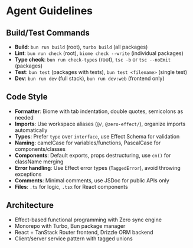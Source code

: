 # Agent Guidelines

## Build/Test Commands
- **Build**: `bun run build` (root), `turbo build` (all packages)
- **Lint**: `bun run check` (root), `biome check --write` (individual packages)
- **Type check**: `bun run check-types` (root), `tsc -b` or `tsc --noEmit` (packages)
- **Test**: `bun test` (packages with tests), `bun test <filename>` (single test)
- **Dev**: `bun run dev` (full stack), `bun run dev:web` (frontend only)

## Code Style
- **Formatter**: Biome with tab indentation, double quotes, semicolons as needed
- **Imports**: Use workspace aliases (`@/`, `@zero-effect/`), organize imports automatically
- **Types**: Prefer `type` over `interface`, use Effect Schema for validation
- **Naming**: camelCase for variables/functions, PascalCase for components/classes
- **Components**: Default exports, props destructuring, use `cn()` for className merging
- **Error handling**: Use Effect error types (`TaggedError`), avoid throwing exceptions
- **Comments**: Minimal comments, use JSDoc for public APIs only
- **Files**: `.ts` for logic, `.tsx` for React components

## Architecture
- Effect-based functional programming with Zero sync engine
- Monorepo with Turbo, Bun package manager
- React + TanStack Router frontend, Drizzle ORM backend
- Client/server service pattern with tagged unions